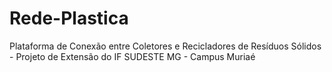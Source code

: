 # Rede-Plastica
 Plataforma de Conexão entre Coletores e Recicladores de Resíduos Sólidos - Projeto de Extensão do IF SUDESTE MG - Campus Muriaé
